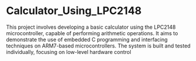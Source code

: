 # Calculator_Using_LPC2148
This project involves developing a basic calculator using the LPC2148 microcontroller, capable of performing arithmetic operations. It aims to demonstrate the use of embedded C programming and interfacing techniques on ARM7-based microcontrollers. The system is built and tested individually, focusing on low-level hardware control

